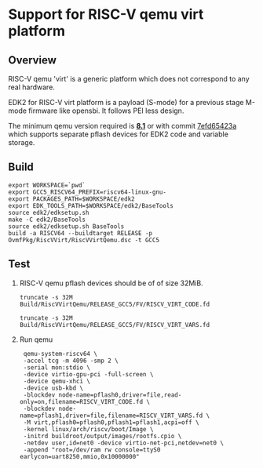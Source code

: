 # Support for RISC-V qemu virt platform

## Overview
RISC-V qemu 'virt' is a generic platform which does not correspond to any real
hardware.

EDK2 for RISC-V virt platform is a payload (S-mode) for a previous stage M-mode
firmware like opensbi. It follows PEI less design.

The minimum qemu version required is
**[8.1](https://wiki.qemu.org/Planning/8.1)** or with commit
[7efd65423a](https://github.com/qemu/qemu/commit/7efd65423ab22e6f5890ca08ae40c84d6660242f)
which supports separate pflash devices for EDK2 code and variable storage.

## Build
    export WORKSPACE=`pwd`
    export GCC5_RISCV64_PREFIX=riscv64-linux-gnu-
    export PACKAGES_PATH=$WORKSPACE/edk2
    export EDK_TOOLS_PATH=$WORKSPACE/edk2/BaseTools
    source edk2/edksetup.sh
    make -C edk2/BaseTools
    source edk2/edksetup.sh BaseTools
    build -a RISCV64 --buildtarget RELEASE -p OvmfPkg/RiscVVirt/RiscVVirtQemu.dsc -t GCC5

## Test
1) RISC-V qemu pflash devices should be of of size 32MiB.

    `truncate -s 32M Build/RiscVVirtQemu/RELEASE_GCC5/FV/RISCV_VIRT_CODE.fd`

    `truncate -s 32M Build/RiscVVirtQemu/RELEASE_GCC5/FV/RISCV_VIRT_VARS.fd`

2) Run qemu

        qemu-system-riscv64 \
        -accel tcg -m 4096 -smp 2 \
        -serial mon:stdio \
        -device virtio-gpu-pci -full-screen \
        -device qemu-xhci \
        -device usb-kbd \
        -blockdev node-name=pflash0,driver=file,read-only=on,filename=RISCV_VIRT_CODE.fd \
        -blockdev node-name=pflash1,driver=file,filename=RISCV_VIRT_VARS.fd \
        -M virt,pflash0=pflash0,pflash1=pflash1,acpi=off \
        -kernel linux/arch/riscv/boot/Image \
        -initrd buildroot/output/images/rootfs.cpio \
        -netdev user,id=net0 -device virtio-net-pci,netdev=net0 \
        -append "root=/dev/ram rw console=ttyS0 earlycon=uart8250,mmio,0x10000000"
